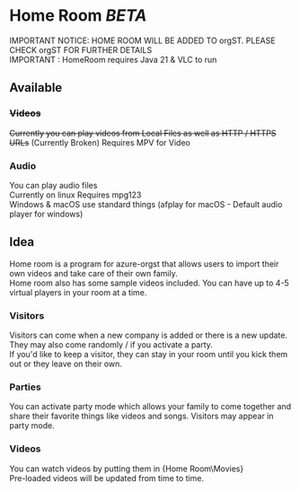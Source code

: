 # Home Room  *BETA*
IMPORTANT NOTICE: HOME ROOM WILL BE ADDED TO orgST. PLEASE CHECK orgST FOR FURTHER DETAILS  
IMPORTANT : HomeRoom requires Java 21 & VLC to run  
  
## Available
### ~~Videos~~
~~Currently you can play videos from Local Files as well as HTTP / HTTPS URLs~~ (Currently Broken)
Requires MPV for Video
  
### Audio 
You can play audio files  
Currently on linux Requires mpg123  
Windows & macOS use standard things (afplay for macOS - Default audio player for windows)
  
## Idea
Home room is a program for azure-orgst that allows users to import their own videos and take care of their own family.  
Home room also has some sample videos included.
You can have up to 4-5 virtual players in your room at a time.  
  
### Visitors  
Visitors can come when a new company is added or there is a new update.  
They may also come randomly / if you activate a party.  
If you'd like to keep a visitor, they can stay in your room until you kick them out or they leave on their own.  
  
### Parties  
You can activate party mode which allows your family to come together and share their favorite things like videos and songs.
Visitors may appear in party mode.  
  
### Videos  
You can watch videos by putting them in {Home Room\Movies}  
Pre-loaded videos will be updated from time to time.  
  

